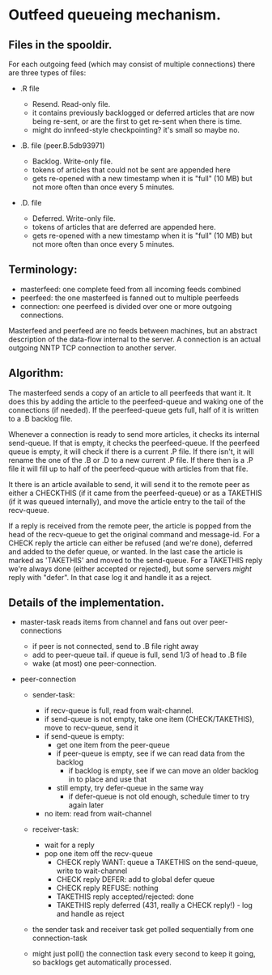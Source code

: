 
Outfeed queueing mechanism.
===========================

## Files in the spooldir.

For each outgoing feed (which may consist of multiple connections)
there are three types of files:

* <peername>.R file
  - Resend. Read-only file.
   - it contains previously backlogged or deferred articles that
     are now being re-sent, or are the first to get re-sent when
     there is time.
  - might do innfeed-style checkpointing? it's small so maybe no.

* <peername>.B.<timestamp> file (peer.B.5db93971)
  - Backlog. Write-only file.
  - tokens of articles that could not be sent are appended here
  - gets re-opened with a new timestamp when it is "full" (10 MB)
    but not more often than once every 5 minutes.

* <peername>.D.<timestamp> file
  - Deferred. Write-only file.
  - tokens of articles that are deferred are appended here.
  - gets re-opened with a new timestamp when it is "full" (10 MB)
    but not more often than once every 5 minutes.

## Terminology: 

- masterfeed: one complete feed from all incoming feeds combined
- peerfeed: the one masterfeed is fanned out to multiple peerfeeds
- connection: one peerfeed is divided over one or more outgoing connections.

Masterfeed and peerfeed are no feeds between machines, but an abstract
description of the data-flow internal to the server. A connection is an
actual outgoing NNTP TCP connection to another server.

## Algorithm:

The masterfeed sends a copy of an article to all peerfeeds that want it.
It does this by adding the article to the peerfeed-queue and waking one
of the connections (if needed). If the peerfeed-queue gets full, half of
it is written to a <peerfeed>.B backlog file.

Whenever a connection is ready to send more articles, it checks its
internal send-queue. If that is empty, it checks the peerfeed-queue.
If the peerfeed queue is empty, it will check if there is a current
<peername>.P file. If there isn't, it will rename the one of the <peername>.B
or <peername>.D to a new current <peername>.P file. If there then is a
<peername>.P file it will fill up to half of the peerfeed-queue with articles
from that file.

It there is an article available to send, it will send it to the remote
peer as either a CHECKTHIS (if it came from the peerfeed-queue) or as
a TAKETHIS (if it was queued internally), and move the article entry to
the tail of the recv-queue.

If a reply is received from the remote peer, the article is popped from
the head of the recv-queue to get the original command and message-id.
For a CHECK reply the article can either be refused (and we're done),
deferred and added to the defer queue, or wanted. In the last case
the article is marked as 'TAKETHIS' and moved to the send-queue.
For a TAKETHIS reply we're always done (either accepted or rejected), but
some servers _might_ reply with "defer". In that case log it and handle
it as a reject.

## Details of the implementation.

- master-task reads items from channel and fans out over peer-connections
  - if peer is not connected, send to .B file right away
  - add to peer-queue tail. if queue is full, send 1/3 of head to .B file
  - wake (at most) one peer-connection.

- peer-connection
  - sender-task:
    - if recv-queue is full, read from wait-channel.
    - if send-queue is not empty, take one item (CHECK/TAKETHIS), move to recv-queue, send it
    - if send-queue is empty:
      - get one item from the peer-queue
      - if peer-queue is empty, see if we can read data from the backlog
        - if backlog is empty, see if we can move an older backlog in to place and use that
      - still empty, try defer-queue in the same way
        - if defer-queue is not old enough, schedule timer to try again later
    - no item: read from wait-channel

  - receiver-task:
    - wait for a reply
    - pop one item off the recv-queue
      - CHECK reply WANT: queue a TAKETHIS on the send-queue, write to wait-channel
      - CHECK reply DEFER: add to global defer queue
      - CHECK reply REFUSE: nothing
      - TAKETHIS reply accepted/rejected: done
      - TAKETHIS reply deferred (431, really a CHECK reply!) - log and handle as reject

  - the sender task and receiver task get polled sequentially from one connection-task
  - might just poll() the connection task every second to keep it going, so backlogs
    get automatically processed.

